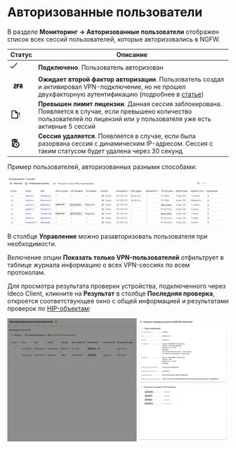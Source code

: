 # Авторизованные пользователи 

В разделе **Мониторинг -> Авторизованные пользователи** отображен список всех сессий пользователей, которые авторизовались в NGFW.

| Статус|Описание|
| ------|--------|
| ![](/.gitbook/assets/icon-autho-user.png)  | **Подключено**. Пользователь авторизован |
| ![](/.gitbook/assets/icon-autho-user1.png) | **Ожидает второй фактор авторизации**. Пользователь создал и активировал VPN-подключение, но не прошел двухфакторную аутентификацию (подробнее в [статье](/settings/users/two-factor-authentication.md)) |
| ![](/.gitbook/assets/icon-autho-user2.png) | **Превышен лимит лицензии**. Данная сессия заблокирована. Появляется в случае, если превышено количество пользователей по лицензий или у пользователя уже есть активные 5 сессий |
| ![](/.gitbook/assets/icon-autho-user3.png) | **Сессия удаляется**. Появляется в случае, если была разорвана сессия с динамическим IP-адресом. Сессия с таким статусом будет удалена через 30 секунд |

Пример пользователей, авторизованных разными способами:

![](/.gitbook/assets/autho-user.png)

В столбце **Управление** можно разавторизовать пользователя при необходимости.

Включение опции **Показать только VPN-пользователей** отфильтрует в таблице журнала информацию о всех VPN-сессиях по всем протоколам.

Для просмотра результата проверки устройства, подключенного через Ideco Client, кликните на **Результат** в столбце **Последняя проверка**, откроется соответствующее окно с общей информацией и результатами проверок по [HIP-объектам](/settings/users/hip-profiles.md):

![](/.gitbook/assets/autho-user1.png)
